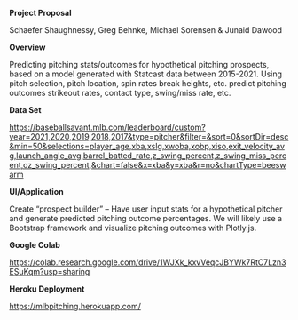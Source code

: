 **Project Proposal**

Schaefer Shaughnessy, Greg Behnke, Michael Sorensen & Junaid Dawood

**Overview**

Predicting pitching stats/outcomes for hypothetical pitching prospects, based on a model generated with Statcast data between 2015-2021. Using pitch selection, pitch location, spin rates break heights, etc. predict pitching outcomes strikeout rates, contact type, swing/miss rate, etc.

**Data Set**

https://baseballsavant.mlb.com/leaderboard/custom?year=2021,2020,2019,2018,2017&type=pitcher&filter=&sort=0&sortDir=desc&min=50&selections=player_age,xba,xslg,xwoba,xobp,xiso,exit_velocity_avg,launch_angle_avg,barrel_batted_rate,z_swing_percent,z_swing_miss_percent,oz_swing_percent,&chart=false&x=xba&y=xba&r=no&chartType=beeswarm

**UI/Application**

Create “prospect builder” – Have user input stats for a hypothetical pitcher and generate predicted pitching outcome percentages. We will likely use a Bootstrap framework and visualize pitching outcomes with Plotly.js.

**Google Colab**

https://colab.research.google.com/drive/1WJXk_kxvVeqcJBYWk7RtC7Lzn3ESuKqm?usp=sharing

**Heroku Deployment**

https://mlbpitching.herokuapp.com/
